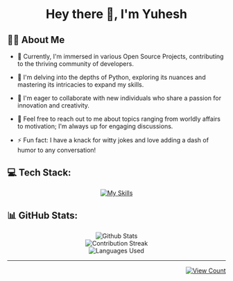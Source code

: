 <div align="center">
  
  # Hey there 👋, I'm Yuhesh

</div>



## 🤘🏻 About Me

- 🔭 Currently, I'm immersed in various Open Source Projects, contributing to the thriving community of developers.

- 🌱 I'm delving into the depths of Python, exploring its nuances and mastering its intricacies to expand my skills.

- 👯 I'm eager to collaborate with new individuals who share a passion for innovation and creativity.

- 💬 Feel free to reach out to me about topics ranging from worldly affairs to motivation; I'm always up for engaging discussions.

- ⚡ Fun fact: I have a knack for witty jokes and love adding a dash of humor to any conversation!



## 💻 Tech Stack:

<div align="center">
  
[![My Skills](https://skillicons.dev/icons?i=python,css,html,md,git,github,pycharm&theme=dark)](https://skillicons.dev)

</div>

## 📊 GitHub Stats:

<div align="center">
  
![Github Stats](https://github-readme-stats.vercel.app/api?username=YuheshPandian&theme=tokyonight&hide_border=false&include_all_commits=true&count_private=true)<br/>
![Contribution Streak](https://github-readme-streak-stats.herokuapp.com/?user=YuheshPandian&theme=tokyonight&hide_border=false)<br/>
![Languages Used](https://github-readme-stats.vercel.app/api/top-langs/?username=YuheshPandian&theme=tokyonight&hide_border=false&include_all_commits=true&count_private=true&layout=compact)

</div>

<hr>

<div align="right">
  
[![View Count](https://visitcount.itsvg.in/api?id=YuheshPandian&icon=0&color=6)](https://visitcount.itsvg.in)

</div>
